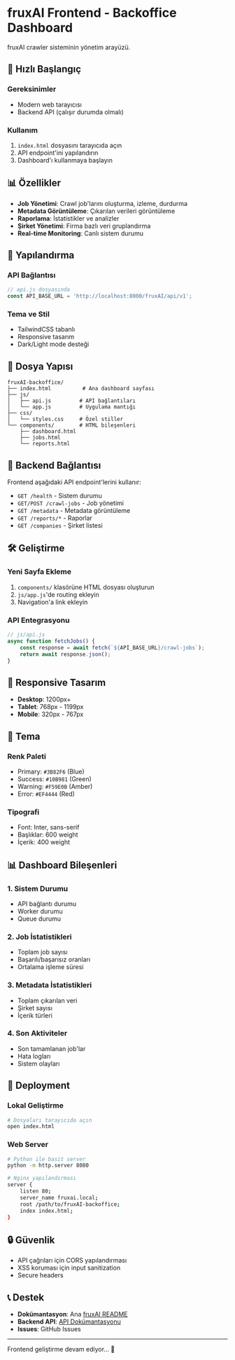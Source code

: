 # fruxAI Frontend - Backoffice Dashboard

fruxAI crawler sisteminin yönetim arayüzü.

## 🚀 Hızlı Başlangıç

### Gereksinimler
- Modern web tarayıcısı
- Backend API (çalışır durumda olmalı)

### Kullanım
1. `index.html` dosyasını tarayıcıda açın
2. API endpoint'ini yapılandırın
3. Dashboard'ı kullanmaya başlayın

## 📊 Özellikler

- **Job Yönetimi**: Crawl job'larını oluşturma, izleme, durdurma
- **Metadata Görüntüleme**: Çıkarılan verileri görüntüleme
- **Raporlama**: İstatistikler ve analizler
- **Şirket Yönetimi**: Firma bazlı veri gruplandırma
- **Real-time Monitoring**: Canlı sistem durumu

## 🔧 Yapılandırma

### API Bağlantısı
```javascript
// api.js dosyasında
const API_BASE_URL = 'http://localhost:8000/fruxAI/api/v1';
```

### Tema ve Stil
- TailwindCSS tabanlı
- Responsive tasarım
- Dark/Light mode desteği

## 📁 Dosya Yapısı

```
fruxAI-backoffice/
├── index.html          # Ana dashboard sayfası
├── js/
│   ├── api.js         # API bağlantıları
│   └── app.js         # Uygulama mantığı
├── css/
│   └── styles.css     # Özel stiller
└── components/        # HTML bileşenleri
    ├── dashboard.html
    ├── jobs.html
    └── reports.html
```

## 🔗 Backend Bağlantısı

Frontend aşağıdaki API endpoint'lerini kullanır:

- `GET /health` - Sistem durumu
- `GET/POST /crawl-jobs` - Job yönetimi
- `GET /metadata` - Metadata görüntüleme
- `GET /reports/*` - Raporlar
- `GET /companies` - Şirket listesi

## 🛠️ Geliştirme

### Yeni Sayfa Ekleme
1. `components/` klasörüne HTML dosyası oluşturun
2. `js/app.js`'de routing ekleyin
3. Navigation'a link ekleyin

### API Entegrasyonu
```javascript
// js/api.js
async function fetchJobs() {
    const response = await fetch(`${API_BASE_URL}/crawl-jobs`);
    return await response.json();
}
```

## 📱 Responsive Tasarım

- **Desktop**: 1200px+
- **Tablet**: 768px - 1199px
- **Mobile**: 320px - 767px

## 🎨 Tema

### Renk Paleti
- Primary: `#3B82F6` (Blue)
- Success: `#10B981` (Green)
- Warning: `#F59E0B` (Amber)
- Error: `#EF4444` (Red)

### Tipografi
- Font: Inter, sans-serif
- Başlıklar: 600 weight
- İçerik: 400 weight

## 📊 Dashboard Bileşenleri

### 1. Sistem Durumu
- API bağlantı durumu
- Worker durumu
- Queue durumu

### 2. Job İstatistikleri
- Toplam job sayısı
- Başarılı/başarısız oranları
- Ortalama işleme süresi

### 3. Metadata İstatistikleri
- Toplam çıkarılan veri
- Şirket sayısı
- İçerik türleri

### 4. Son Aktiviteler
- Son tamamlanan job'lar
- Hata logları
- Sistem olayları

## 🚀 Deployment

### Lokal Geliştirme
```bash
# Dosyaları tarayıcıda açın
open index.html
```

### Web Server
```bash
# Python ile basit server
python -m http.server 8080

# Nginx yapılandırması
server {
    listen 80;
    server_name fruxai.local;
    root /path/to/fruxAI-backoffice;
    index index.html;
}
```

## 🔒 Güvenlik

- API çağrıları için CORS yapılandırması
- XSS koruması için input sanitization
- Secure headers

## 📞 Destek

- **Dokümantasyon**: Ana [fruxAI README](../../fruxAI/README.md)
- **Backend API**: [API Dokümantasyonu](../../_services/fruxAI/README.md)
- **Issues**: GitHub Issues

---

Frontend geliştirme devam ediyor... 🚧

